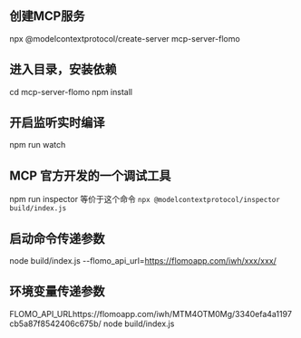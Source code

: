 ## 创建MCP服务
npx @modelcontextprotocol/create-server mcp-server-flomo


## 进入目录，安装依赖
cd mcp-server-flomo
npm install


## 开启监听实时编译
npm run watch

## MCP 官方开发的一个调试工具
npm run inspector
等价于这个命令 `npx @modelcontextprotocol/inspector build/index.js`

## 启动命令传递参数
node build/index.js --flomo_api_url=https://flomoapp.com/iwh/xxx/xxx/

## 环境变量传递参数
FLOMO_API_URLhttps://flomoapp.com/iwh/MTM4OTM0Mg/3340efa4a1197cb5a87f8542406c675b/ node build/index.js